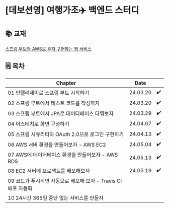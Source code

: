 # [데보션영] 여행가조✈️ 백엔드 스터디

## 📚 교재
[스프링 부트와 AWS로 혼자 구현하는 웹 서비스](https://m.yes24.com/Goods/Detail/83849117)

## 🗒️ 목차
|Chapter| Date     ||
|---------|----------|----|
|01 인텔리제이로 스프링 부트 시작하기| 24.03.20 |✔️|
|02 스프링 부트에서 테스트 코드를 작성하자| 24.03.20 |✔️|
|03 스프링 부트에서 JPA로 데이터베이스 다뤄보자| 24.03.29 |✔️|
|04 머스테치로 화면 구성하기| 24.04.07 |✔️|
|05 스프링 시큐리티와 OAuth 2.0으로 로그인 구현하기| 24.04.13 |✔️|
|06 AWS 서버 환경을 만들어보자 - AWS EC2| 24.05.04 |✔️|
|07 AWS에 데이터베이스 환경을 만들어보자 - AWS RDS| 24.05.13 |✔️|
|08 EC2 서버에 프로젝트를 배포해보자| 24.05.19 |✔️|
|09 코드가 푸시되면 자동으로 배포해 보자 - Travis CI 배포 자동화|          ||
|10 24시간 365일 중단 없는 서비스를 만들자|          ||
